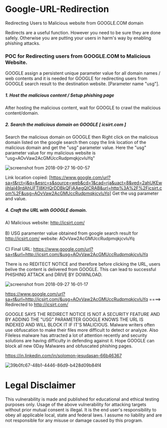 # Google-URL-Redirection
Redirecting Users to Malicious website from GOOGLE.COM domain

Redirects are a useful function. However you need to be sure they are done safely. Otherwise you are putting your users in harm's way by enabling phishing attacks.

### POC for Redirecting users from GOOGLE.COM to Malicious Website.

GOOGLE assign a persistent unique parameter value for all domain names / web contents and it is needed for GOOGLE for redirecting users from GOOGLE search result to the destination website. [Parameter name "usg"].

##### 1. Host the malicious content / Setup phishing page

After hosting the malicious content, wait for GOOGLE to crawl the malicious content/domain.

##### 2. Search the malicious domain on GOOGLE [ icsirt.com ]
Search the malicious domain on GOOGLE then Right click on the malicious domain listed on the google search then copy the link location of the malicious domain and get the "usg" parameter value. Here the "usg" parameter value for my malicious website is "usg=AOvVaw2AcGMUccRudpmqkjcvluYq"

![screenshot from 2018-09-27 16-00-57](https://user-images.githubusercontent.com/18662912/46133246-068c7880-c20e-11e8-80fe-3b4dd4c6c58b.png)

Link location copied: [https://www.google.com/url?sa=t&rct=j&q=&esrc=s&source=web&cd=1&cad=rja&uact=8&ved=2ahUKEwiihIaI49rdAhUFTI8KHQrDDBkQFjAAegQICRAB&url=http%3A%2F%2Ficsirt.com%2F&usg=AOvVaw2AcGMUccRudpmqkjcvluYq] Get the usg parameter and value.

##### 4. Craft the URL with GOOGLE domain.

A) Malicious website: http://icsirt.com/
<br>
</br>
B) USG paramenter value obtained from google search result for http://icsirt.com/ website: AOvVaw2AcGMUccRudpmqkjcvluYq
<br>
</br>
C) Final URL: https://www.google.com/url?sa=t&url=http://icsirt.com/&usg=AOvVaw2AcGMUccRudpmqkjcvluYq

There is no REDITECT NOTICE and therefore before clicking the URL, users belive the content is delivered from GOOGLE. This can lead to successful PHISHING ATTACK and DRIVE BY DOWNLOAD.

![screenshot from 2018-09-27 16-01-17](https://user-images.githubusercontent.com/18662912/46133255-0ab89600-c20e-11e8-9cf5-6c7c96a92960.png)

https://www.google.com/url?sa=t&url=http://icsirt.com/&usg=AOvVaw2AcGMUccRudpmqkjcvluYq  ====>  Redirected to http://icsirt.com/

GOOGLE SAYS THE REDIRECT NOTICE IS NOT A SECURITY FEATURE AND BY ADDING THE "USG" PARAMETER GOOGLE KNOWS THE URL IS INDEXED AND WILL BLOCK IT IF IT'S MALICIOUS. Malware writers often use obfuscation to make their files more difficult to detect or analyze. Also Fileless malware has attracted a lot of attention recently and security solutions are having difficulty in defending against it. Hope GOOGLE can block all new 0Day Malwares and obfuscated phishing pages.

https://in.linkedin.com/in/solomon-jesudasan-66b46367

![39b0fc67-48b1-4446-86d9-b428d09b84f4](https://user-images.githubusercontent.com/18662912/46135023-42294180-c212-11e8-9d3f-4b9770dbba50.png)

# Legal Disclaimer

This vulnerability is made and published for educational and ethical testing purposes only. Usage of the above vulnerability for attacking targets without prior mutual consent is illegal. It is the end user's responsibility to obey all applicable local, state and federal laws. I assume no liability and are not responsible for any misuse or damage caused by this program.
